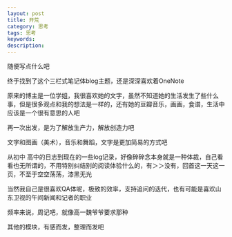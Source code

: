 ```yaml
---
layout: post
title: 开荒
category: 思考
tags: 思考
keywords: 
description: 
---
```


随便写点什么吧

终于找到了这个三栏式笔记体blog主题，还是深深喜欢着OneNote

原来的博主是一位学姐，我很喜欢她的文字，虽然不知道她的生活发生了些什么事，但是很多观点和我的想法是一样的，还有她的豆瓣音乐，画画，食谱，生活中应该是一个很有意思的人吧

再一次出发，是为了解放生产力，解放创造力吧

文字和图画（美术），音乐和舞蹈，文字是更加简易的方式吧

从初中 高中的日志到现在的一些log记录，好像碎碎念本身就是一种体裁，自己看看也无所谓的，不用特别纠结别的阅读体验什么的，有＞＞没有，回首这一天这一页，不至于空空荡荡，漆黑无光

当然我自己是很喜欢QA体呢，极致的效率，支持追问的迭代，也有可能是喜欢山东卫视的午间新闻和记者的职业

频率来说，周记吧，就像高一魏爷爷要求那种

其他的模块，有感而发，整理而发吧

